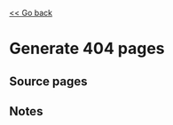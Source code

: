 [<< Go back](https://artoasmith.github.io/sf-preps/)

# Generate 404 pages

## Source pages

## Notes

